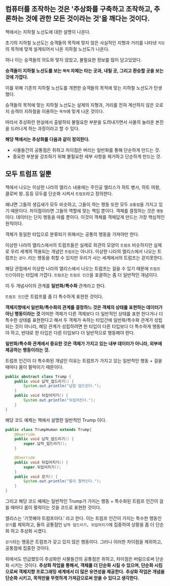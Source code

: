 ## 컴퓨터를 조작하는 것은 '추상화를 구축하고 조작하고, 추론하는 것에 관한 모든 것이라는 것'을 깨다는 것이다.

책에서는 지하철 노선도에 대한 설명이 나온다.

초기의 지하철 노선도는 승객들의 목적에 맞지 않은 사실적인 지형과 거리를 나타낸 `지도`의 목적에 맞게 설계되어서 나온 지하철 노선도가 나온다.

허나 이는 승객들의 의도와 맞지 않았고, 불필요한 정보를 많이 담고있었다.

**승객들이 지하철 노선도를 보는 `목적` 자체는 타는 곳과, 내릴 곳, 그리고 환승할 곳을 보는 것에 가깝다.**

이를 위해 기존의 지하철 노선도를 개편한 승객들의 목적에 맞는 지하철 노선도가 탄생했다.

승객들의 목적에 맞는 지하철 노선도는 실제의 지형과, 거리를 전혀 계산하지 않은 오로지 승객이 지하철을 이용하는 `목적`에 맞게 나온 것이다.

따라서 추상화란 현실에서 출발하되 불필요한 부분을 도려내가면서 사물의 놀라운 본진을 드러나게 하는 과정이라고 할 수 있다.

**해당 책에서는 추상화를 다음과 같이 정의한다.**
- 사물들간의 공통점은 취하고 차이점은 버리는 일반화를 통해 단순하게 만드는 것.
- 중요한 부분을 강조하기 위해 불필요한 세부 사항을 제거하고 단순하게 만드는 것.


## 모두 트럼프 일뿐
책에서 나오는 이상한 나라의 앨리스 내용에는 주인공 앨리스가 하트 병사, 하트 여왕, 클로버 왕..등등 모두를 단순화 시켜서
`트럼프`라고 정의한다.

왜냐면 그들의 생김새가 모두 비슷하고, 그들이 하는 행동 또한 모두 `공통점`을 가지고 있기 때문이다. 차이점이라면 그들의 역할에 맞는 책임 뿐이다.
객체를 결정하는 것은 `행동`이다. 데이터는 단지 행동을 따를 뿐이다. 이것이 객체를 객체답게 만드는 가장 핵심적인 원칙이다.

객체가 동일한 타입으로 분류되기 위해서는 공통의 행동을 가져야만 한다.

이상한 나라의 앨리스에서의 트럼프들은 실제로 외관의 모양이 `트럼프` 비슷하지만 실제로 우리 세계의 적용되는 개념인 `트럼프`는 아니다.
이상한 나라의 앨리스에서 나오는 트럼프는 `걷다.`라는 행동을 취할 수 있지만 우리가 사는 세계에서의 트럼프는 걷지못한다.

해당 관점에서 이상한 나라의 앨리스에서 나오는 트럼프는 걸을 수 있기 때문에 `트럼프 인간`이라는 타입에 가깝다.
`트럼프`는 `트럼프 인간`을 포괄하는 좀 더 일반적인 개념이다.

이 두 개념사이의 관계를 **일반화/특수화** 관계라고 한다.

`트럼프 인간`은 트럼프를 좀 더 특수하게 표현한 것이다.

**객체지향에서 일반화/특수화의 관계를 결정하느 것은 객체의 상태를 표현하는 데이터가 아닌 행동이라는 것**
어떠한 객체가 다른 객체보다 더 일반적인 상태를 표현 한다거나 더 특수한 상태를 표현한다고 해서 두 객체가 속하는 타입간에 일반화/특수화 관계가
성립되는 것이 아니라, 해당 관계가 성립하려면 한 타입이 다른 타입보다 더 특수하게 행동해야 하고, 반대로 한 타입은 다른 타입보다 더 일반적으로 행동해야 한다.

**일반화/특수화 관계에서 중요한 것은 객체가 가지고 있는 내부 데이터가 아니라, 외부에 제공하는 행동이라는 것.**


트럼프 인간이 더 특수화된 개념인 이유는 트럼프가 가지고 있는 일반적인 행동 + 걸을 때마다 몸이 펄럭이기 때문이다.   

```java
public abstract class Trump {
    public void 납작_업드리기() {
        System.out.println("납잡 업드린다.");
    }
    public void 뒤집어지기() {
        System.out.println("뒤집어진다.");
    }
}
```

해당 코드 예제는 책에서 설명한 일반적인 Trump 이다.

```java
public class TrumpHuman extends Trump{
    @Override
    public void 납작_업드리기() {
        super.납작_업드리기();
    }

    @Override
    public void 뒤집어지기() {
        super.뒤집어지기();
    }
    public void 걷기() {
        System.out.println("몸이 펄럭인다.");
    }
}
```

그리고 해당 코드 예제는 일반적인 Trump가 가지는 행동 + 특수화된 트럼프 인간이 걸을 때마다 몸이 펄럭이는 것을 코드로 표현한 것이다.

앨리스는 '기껏해야 트럼프이다.' 라고 한다. 이는 트럼프 인간이 가지는 특수한 행동인 `걷기`를 제외하고, 둘의 공통점인 `납작 업드리기, 뒤집어지기`에 집중하여
상황을 좀 더 단순화 하고 추상화 시켰다.

`걷기`라는 행동은 트럼프가 갖고 있지 않은 행동이다. 그러니 이러한 차이점을 제외하고, 공통점에 집중한 것이다.

위에서도 언급했듯이 추상화란 사물들간의 공통점은 취하고, 차이점은 버림으로써 단순화 시키는 것이다.
**추상화 작업을 통해서, 객체를 더 단순화 시킬 수 있으며, 단순화 시킴으로써 객체지향 프로그래밍 세계에서 더 많은 유연성을 제공한다.**
**추상화 작업은 개념을 단순화 시키고, 목적만을 뚜렷하게 가져감으로써 얻을 수 있다고 생각한다.**









